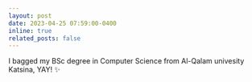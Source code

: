 ```yaml
---
layout: post
date: 2023-04-25 07:59:00-0400
inline: true
related_posts: false
---
```


I bagged my BSc degree in Computer Science from Al-Qalam univesity Katsina, YAY! :sparkles:
